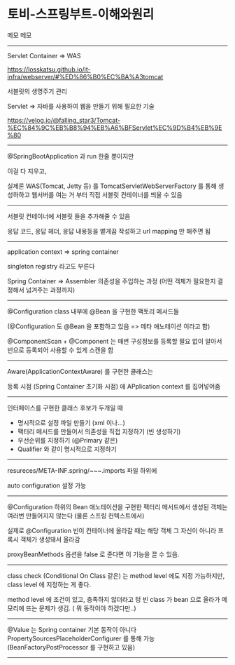 # 토비-스프링부트-이해와원리

메모 메모

---

Servlet Container => WAS

https://losskatsu.github.io/it-infra/webserver/#%ED%86%B0%EC%BA%A3tomcat

서블릿의 생명주기 관리


Servlet => 자바를 사용하여 웹을 만들기 위해 필요한 기술

https://velog.io/@falling_star3/Tomcat-%EC%84%9C%EB%B8%94%EB%A6%BFServlet%EC%9D%B4%EB%9E%80

---

@SpringBootApplication 과 run 한줄 뿐이지만

이걸 다 지우고,

실제론 WAS(Tomcat, Jetty 등) 를 TomcatServletWebServerFactory 를 통해 생성하하고 웹서버를 여는 거 부터 직접 서블릿 컨테이너를 띄울 수 있음

---

서블릿 컨테이너에 서블릿 들을 추가해줄 수 있음

응답 코드, 응답 헤더, 응답 내용등을 뱉게끔 작성하고 url mapping 만 해주면 됨

---

application context => spring container

singleton registry 라고도 부른다

Spring Container => Assembler
의존성을 주입하는 과정 (어떤 객체가 필요한지 결정해서 넘겨주는 과정까지)

---

@Configuration class 내부에 @Bean 을 구현한 팩토리 메서드들

(@Configuration 도 @Bean 을 포함하고 있음 => 메타 애노테이션 이라고 함)

@ComponentScan + @Component 는 매번 구성정보를 등록할 필요 없이 알아서 빈으로 등록되어 사용할 수 있게 스캔을 함

---

Aware(ApplicationContextAware) 를 구현한 클래스는

등록 시점 (Spring Container 초기화 시점) 에 APplication context 를 집어넣어줌

---

인터페이스를 구현한 클래스 후보가 두개일 때

- 명시적으로 설정 파일 만들기 (xml 이나...)
- 팩터리 메서드를 만들어서 의존성을 직접 지정하기 (빈 생성하기)
- 우선순위를 지정하기 (@Primary 같은)
- Qualifier 와 같이 명시적으로 지정하기

---

resureces/META-INF.spring/~~~.imports 파일 하위에

auto configuration 설정 가능

---

@Configuration 하위의 Bean 애노테이션을 구현한 팩터리 메서드에서 생성된 객체는 여러번 만들어지지 않는다 (물론 스프링 컨텍스트에서)

실제로 @Configuration 빈이 컨테이너에 올라갈 때는 해당 객체 그 자신이 아니라 프록시 객체가 생성돼서 올라감

proxyBeanMethods 옵션을 false 로 준다면 이 기능을 끌 수 있음.

---

class check (Conditional On Class 같은) 는 method level 에도 지정 가능하지만, class level 에 지정하는 게 좋다.

method level 에 조건이 있고, 충족하지 않더라고 텅 빈 class 가 bean 으로 올라가 메모리에 뜨는 문제가 생김. ( 뭐 동작이야 하겠다만..)

---

@Value 는 Spring container 기본 동작이 아니다 PropertySourcesPlaceholderConfigurer 를 통해 가능 (BeanFactoryPostProcessor 를 구현하고 있음)

---

